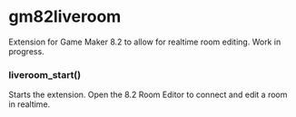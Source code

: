 # gm82liveroom
Extension for Game Maker 8.2 to allow for realtime room editing. Work in progress.

### liveroom_start()
Starts the extension. Open the 8.2 Room Editor to connect and edit a room in realtime.
